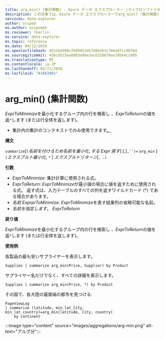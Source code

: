 ```yaml
---
title: arg_min() (集計関数) - Azure データ エクスプローラー |マイクロソフトドキュメント
description: この記事では、Azure データ エクスプローラーでarg_min() (集計関数) について説明します。
services: data-explorer
author: orspod
ms.author: orspodek
ms.reviewer: rkarlin
ms.service: data-explorer
ms.topic: reference
ms.date: 04/12/2019
ms.openlocfilehash: 4531bd498cf9d9053d57d8b463c7b0adfcc9bf8d
ms.sourcegitcommit: 436cd515ea0d83d46e3ac6328670ee78b64ccb05
ms.translationtype: MT
ms.contentlocale: ja-JP
ms.lasthandoff: 04/21/2020
ms.locfileid: "81663981"
---
```

# <a name="arg_min-aggregation-function"></a>arg_min() (集計関数)

*ExprToMinimize*を最小化するグループ内の行を検索し *、ExprToReturn*の値を返`*`します (または行全体を返します)。

* 集計内の集計のコンテキストでのみ使用できます[。](summarizeoperator.md)

**構文**

`summarize`[`(`*名前を付けるため名前を最小化*`,`*する Expr 戻す*] [.]`,``)=` `arg_min` ] `(`*エクスプルト最小化*, `*`  | *エクスプルトリターン*[`,` ..`)`

**引数**

* *ExprToMinimize*: 集計計算に使用される式。 
* *ExprToReturn*: *ExprToMinimize*が最小値の場合に値を返すために使用される式。 返す式は、入力テーブルのすべての列を返すワイルドカード (*) である場合があります。
* *名前 ExprprToMinimize*: *ExprToMinimize*を表す結果列の省略可能な名前。
* *名前を指定します*。 *ExprToReturn*

**戻り値**

*ExprToMinimize*を最小化するグループ内の行を検索し *、ExprToReturn*の値を返`*`します (または行全体を返します)。

**使用例**

各製品の最も安いサプライヤーを表示します。

```kusto
Supplies | summarize arg_min(Price, Supplier) by Product
```

サプライヤー名だけでなく、すべての詳細を表示します。

```kusto
Supplies | summarize arg_min(Price, *) by Product
```

その国で、各大陸の最南端の都市を見つける:

```kusto
PageViewLog 
| summarize (latitude, min_lat_City, min_lat_country)=arg_min(latitude, City, country) 
    by continent
```

:::image type="content" source="images/aggregations/arg-min.png" alt-text="アルグ分":::
